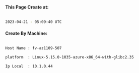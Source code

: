 
   
#### This Page Create at:

```bash

2023-04-21 - 05:09:40 UTC

```

#### Create By Machine:

```bash

Host Name : fv-az1109-507

platform  : Linux-5.15.0-1035-azure-x86_64-with-glibc2.35

Ip Local  : 10.1.0.44

```

